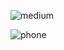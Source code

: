 ![medium](https://github.com/emrekaygili/bootstrap-medium-clone/assets/96821841/8ec232ad-6dda-41a0-b814-f164b8015363)


![phone](https://github.com/emrekaygili/bootstrap-medium-clone/assets/96821841/b3ed2d84-8661-4f1d-85eb-f5ce10107510)

